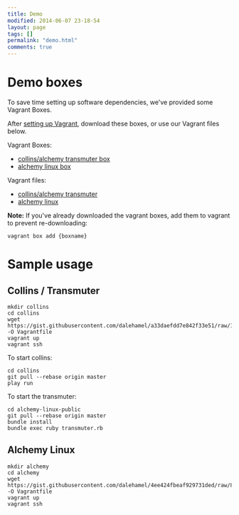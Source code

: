 ```yaml
---
title: Demo
modified: 2014-06-07 23-18-54
layout: page
tags: []
permalink: "demo.html"
comments: true
---
```


# Demo boxes

To save time setting up software dependencies, we've provided some Vagrant Boxes.

After [setting up Vagrant](http://docs.vagrantup.com/v2/getting-started/index.html), download these boxes, or use our Vagrant files below.

Vagrant Boxes:

+ [collins/alchemy transmuter box](https://github.com/OpenSRE/OpenSRE.github.io/releases/download/pre-velocity/collins-and-transmuter.box)
+ [alchemy linux box](https://github.com/OpenSRE/OpenSRE.github.io/releases/download/pre-velocity/alchemy-linux.box)

Vagrant files:

+ [collins/alchemy transmuter](https://gist.githubusercontent.com/dalehamel/a33daefdd7e842f33e51/raw/106b2860184a7c5965ac2ac165ed8ec6a6002462/gistfile1.txt)
+ [alchemy linux](https://gist.githubusercontent.com/dalehamel/4ee424fbeaf929731ded/raw/80fb7050d6ce450f8e88829a18ffbece09ce00ad/gistfile1.txt)

**Note:** If you've already downloaded the vagrant boxes, add them to vagrant to prevent re-downloading:

```
vagrant box add {boxname}
```

# Sample usage

## Collins / Transmuter

```
mkdir collins
cd collins
wget https://gist.githubusercontent.com/dalehamel/a33daefdd7e842f33e51/raw/106b2860184a7c5965ac2ac165ed8ec6a6002462/gistfile1.txt -O Vagrantfile
vagrant up
vagrant ssh
```

To start collins:

```
cd collins
git pull --rebase origin master
play run
```

To start the transmuter:

```
cd alchemy-linux-public
git pull --rebase origin master
bundle install
bundle exec ruby transmuter.rb
```

## Alchemy Linux


```
mkdir alchemy
cd alchemy
wget https://gist.githubusercontent.com/dalehamel/4ee424fbeaf929731ded/raw/80fb7050d6ce450f8e88829a18ffbece09ce00ad/gistfile1.txt -O Vagrantfile
vagrant up
vagrant ssh
```


